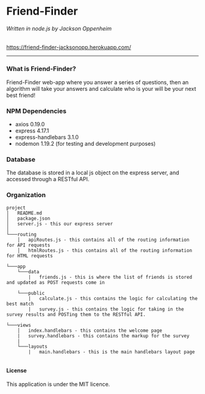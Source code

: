 # Friend-Finder

###### Written in node.js by Jackson Oppenheim

https://friend-finder-jacksonopp.herokuapp.com/

---

### What is Friend-Finder?

Friend-Finder web-app where you answer a series of questions, then an algorithm will take your answers and calculate who is your will be your next best friend!

### NPM Dependencies

-  axios 0.19.0
-  express 4.17.1
-  express-handlebars 3.1.0
-  nodemon 1.19.2 (for testing and development purposes)

### Database

The database is stored in a local js object on the express server, and accessed through a RESTful API.

### Organization

```
project
│   README.md
│   package.json
│   server.js - this our express server
│
└───routing
    │   apiRoutes.js - this contains all of the routing information for API requests
    │   htmlRoutes.js - this contains all of the routing information for HTML requests

└───app
    └───data
        |   friends.js - this is where the list of friends is stored and updated as POST requests come in

    └───public
        |   calculate.js - this contains the logic for calculating the best match
        |   survey.js - this contains the logic for taking in the survey results and POSTing them to the RESTful API.

└───views
    │   index.handlebars - this contains the welcome page
    |   survey.handlebars - this contains the markup for the survey
    |
    └───layouts
        |   main.handlebars - this is the main handlebars layout page


```

#### License

This application is under the MIT licence.
